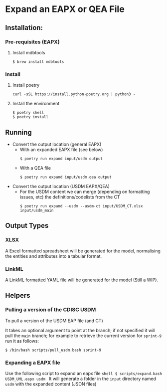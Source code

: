 # Expand an EAPX or QEA File

## Installation:

### Pre-requisites (EAPX)
1. Install mdbtools
    ```shell
    $ brew install mdbtools
    ```

### Install
1. Install poetry
    ```shell
    curl -sSL https://install.python-poetry.org | python3 -
    ```
1. Install the environment
    ```shell
    $ poetry shell
    $ poetry install
    ```

## Running
* Convert the output location (general EAPX)
   * With an expanded EAPX file (see below)
       ```shell
       $ poetry run expand input/usdm output
       ``` 
   * With a QEA file
      ```shell
      $ poetry run expand input/usdm.qea output
      ```
* Convert the output location (USDM EAPX/QEA)
  * For the USDM content we can merge (depending on formatting issues, etc) the definitions/codelists from the CT
     ```shell
     $ poetry run expand --usdm --usdm-ct input/USDM_CT.xlsx input/usdm_main
     ```

## Output Types
### XLSX
A Excel formatted spreadsheet will be generated for the model, normalising the entities and attributes into a tabular format.

### LinkML
A LinkML formatted YAML file will be generated for the model (Still a WIP).


## Helpers

### Pulling a version of the CDISC USDM

To pull a version of the USDM EAP file (and CT)

It takes an optional argument to point at the branch; if not specified it will pull the `main` branch; for example to retrieve the current version for `sprint-9` run it as follows:
```
$ /bin/bash scripts/pull_usdm.bash sprint-9
```

### Expanding a EAPX file
Use the following script to expand an eapx file
    ```shell
    $ scripts/expand.bash USDM_UML.eapx usdm
    ```
It will generate a folder in the `input` directory named `usdm` with the expanded content (JSON files)


